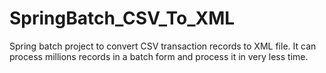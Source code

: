 # SpringBatch_CSV_To_XML
Spring batch project to convert CSV transaction records to XML file. It can process millions records in a batch form and process it in very less time.
